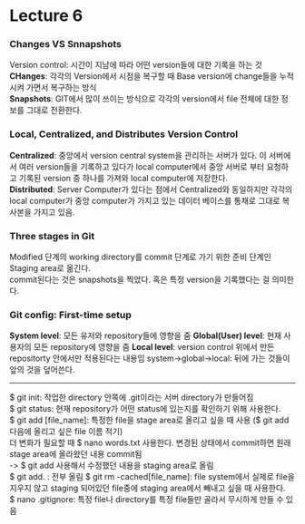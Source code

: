 # Lecture 6

### Changes VS Snnapshots  
Version control: 시간이 지남에 따라 어떤 version들에 대한 기록을 하는 것  
**CHanges**: 각각의 Version에서 시점을 복구할 때 Base version에 change들을 누적시켜 가면서 복구하는 방식  
**Snapshots**: GIT에서 많이 쓰이는 방식으로 각각의 version에서 file 전체에 대한 정보를 그대로 전환한다.  
### Local, Centralized, and Distributes Version Control
**Centralized**: 중앙에서 version central system을 관리하는 서버가 있다. 이 서버에서 여러 version들을 기록하고 있다가 local computer에서 중앙 서버로 부터 요청하고 기록된 version 중 하나를 가져와 local computer에 저장한다.  
**Distributed**: Server Computer가 있다는 점에서 Centralized와 동일하지만 각각의 local computer가 중앙 computer가 가지고 있는 데이터 베이스를 통채로 그대로 복사본을 가지고 있음.  

### Three stages in Git
Modified 단계의 working directory를 commit 단계로 가기 위한 준비 단계인 Staging area로 옮긴다.  
commit된다는 것은 snapshots을 찍었다. 혹은 특정 version을 기록했다는 걸 의미한다.  

### Git config: First-time setup      
**System level**: 모든 유저와 repository들에 영향을 줌
**Global(User) level**: 현재 사용자의 모든 repository에 영향을 줌
**Local level**: version control 위에서 만든 repositorty 안에서만 적용된다는 내용임
system->global->local: 뒤에 가는 것들이 앞의 것을 덮어쓴다.

---

$ git init: 작업한 directory 안쪽에 .git이라는 서버 directory가 만들어짐  
$ git status: 현재 repository가 어떤 status에 있는지를 확인하기 위해 사용한다.  
$ git add [file_name]: 특정한 file을 stage area로 올리고 싶을 때 사용 ($ git add 다음에 올리고 싶은 file 이름 적기)  
더 변화가 필요할 때 $ nano words.txt 사용한다. 변경된 상태에서 commit하면 원래 stage area에 올라왔던 내용 commit됨  
-> $ git add 사용해서 수정했던 내용을 staging area로 올림  
$ git add. : 전부 올림 
$ git rm -cached[file_name]: file system에서 실제로 file을 지우지 않고 staging 되어있던 file중에 staging area에서 빼내고 싶을 때 사용한다.  
$ nano .gitignore: 특정 file나 directory를 특정 file들만 골라서 무시하게 만들 수 있음




